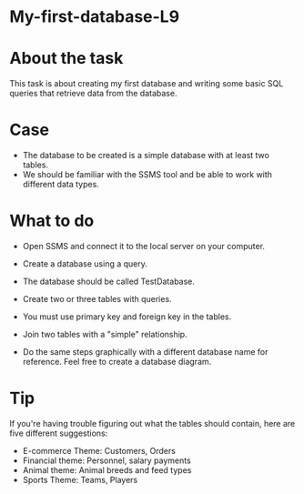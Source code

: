 # My-first-database-L9

# About the task
This task is about creating my first database and writing some basic SQL queries that retrieve data from the database.

# Case
- The database to be created is a simple database with at least two tables.
- We should be familiar with the SSMS tool and be able to work with different data types.

# What to do

- Open SSMS and connect it to the local server on your computer.

- Create a database using a query.

- The database should be called TestDatabase.

- Create two or three tables with queries.

- You must use primary key and foreign key in the tables.

- Join two tables with a "simple" relationship.

- Do the same steps graphically with a different database name for reference. Feel free to create a database diagram.

# Tip
If you're having trouble figuring out what the tables should contain, here are five different suggestions:
- E-commerce Theme: Customers, Orders
- Financial theme: Personnel, salary payments
- Animal theme: Animal breeds and feed types
- Sports Theme: Teams, Players
